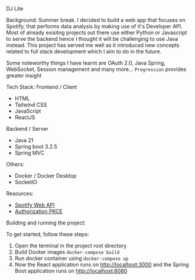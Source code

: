 DJ Lite

Background: 
Summer break. I decided to build a web app that focuses on Spotify, that performs data analysis by making use of it's Developer API. Most of already exisitng projects out there use either Python or Javascript to serve the backend hence I thought it will be challenging to use Java instead. This project has served me well as it introduced new concepts related to full stack development which I aim to do in the future. 

Some noteworthy things I have learnt are OAuth 2.0, Java Spring, WebSocket, Session management and many more...
```Progression``` provides greater insight 
 
Tech Stack:
Frontend / Client
- HTML
- Tailwind CSS
- JavaScript
- ReactJS

Backend / Server
- Java 21
- Spring boot 3.2.5
- Spring MVC

Others:
- Docker / Docker Desktop
- SocketIO 
  
Resources:
- [Spotify Web API](https://developer.spotify.com/documentation/web-api)
- [Authorization PKCE](https://developer.spotify.com/documentation/web-api/tutorials/code-pkce-flow)
  

Building and running the project:

To get started, follow these steps:

1. Open the terminal in the project root directory
2. Build Docker images 
```docker-compose build```
3. Run docker container using ```docker-compose up```
4. Now the React application runs on [http://localhost:3000](http://localhost:3000) and the Spring Boot application runs on [http://localhost:8080](http://localhost:8080) 


